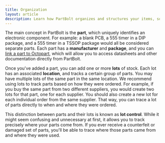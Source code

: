 ```yaml
---
title: Organization
layout: article
description: Learn how PartBolt organizes and structures your items, so you can make the most out of your inventory tracking.
---
```


The main concept in PartBolt is the **part**, which uniquely identifies an electronic component. For example: a blank PCB, a 555 timer in a DIP package, and a 555 timer in a TSSOP package would all be considered separate parts. Each part has a **manufacturer** and **package**, and you can [link a part to Octopart](/articles/linking-parts-to-octopart), which will allow you to access datasheets and other documentation directly from PartBolt.

Once you've added a part, you can add one or more **lots** of stock. Each lot has an associated **location**, and tracks a certain group of parts. You may have multiple lots of the same part in the same location. We recommend using lots to track parts based on how they were ordered. For example, if you buy the same part from two different suppliers, you would create two lots for that part, one for each supplier. You should also create a new lot for each individual order from the same supplier. That way, you can trace a lot of parts directly to when and where they were ordered.

This distinction between parts and their lots is known as **lot control**. While it might seem confusing and unnecessary at first, it allows you to track precisely where your parts come from. If you ever receive a counterfeit or damaged set of parts, you'll be able to trace where those parts came from and where they were used.